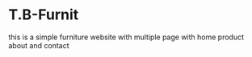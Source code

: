 # T.B-Furnit
this is a simple furniture website with multiple page with
home
product
about and 
contact
